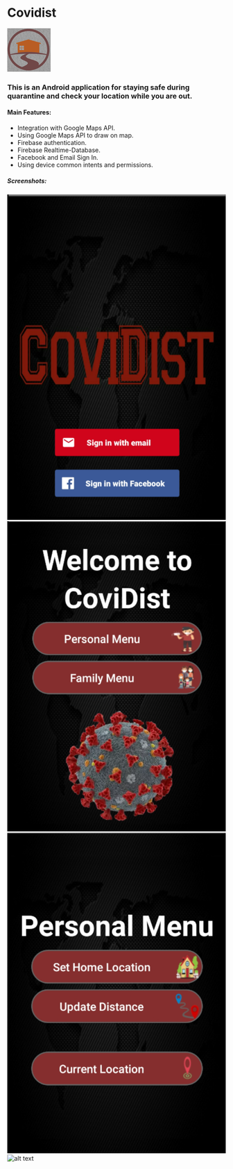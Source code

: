 # Covidist
![alt text](https://github.com/menaov/Covidist/blob/master/covidist.png "Covidist Logo")

### This is an Android application for staying safe during quarantine and check your location while you are out.

#### Main Features:
* Integration with Google Maps API.
* Using Google Maps API to draw on map.
* Firebase authentication.
* Firebase Realtime-Database.
* Facebook and Email Sign In.
* Using device common intents and permissions.

##### Screenshots:
![alt text](https://github.com/menaov/Covidist/blob/master/Screenshots/covi1.png "Covidist")
![alt text](https://github.com/menaov/Covidist/blob/master/Screenshots/covi2.png "Covidist")
![alt text](https://github.com/menaov/Covidist/blob/master/Screenshots/covi3.png "Covidist")
![alt text](https://github.com/menaov/Covidist/blob/master/Screenshots/covi4.png "Covidist")